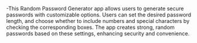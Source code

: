 -This Random Password Generator app allows users to generate secure passwords with customizable options. Users can set the desired password length, and choose whether to include numbers and special characters by checking the corresponding boxes. The app creates strong, random passwords based on these settings, enhancing security and convenience.
